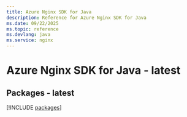 ```yaml
---
title: Azure Nginx SDK for Java
description: Reference for Azure Nginx SDK for Java
ms.date: 09/22/2025
ms.topic: reference
ms.devlang: java
ms.service: nginx
---
```

# Azure Nginx SDK for Java - latest
## Packages - latest
[!INCLUDE [packages](nginx-index.md)]